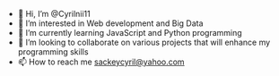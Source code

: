 - 👋 Hi, I’m @Cyrilnii11
- 👀 I’m interested in Web development and Big Data
- 🌱 I’m currently learning JavaScript and Python programming
- 💞️ I’m looking to collaborate on various projects that will enhance my programming skills
- 📫 How to reach me sackeycyril@yahoo.com

<!---
Cyrilnii11/Cyrilnii11 is a ✨ special ✨ repository because its `README.md` (this file) appears on your GitHub profile.
You can click the Preview link to take a look at your changes.
--->

